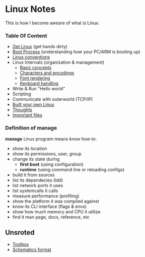 # Linux Notes
This is how I become aweare of what *is* Linux. 

### Table Of Content
* [Get Linux](https://github.com/timfayz/authentic-linux) (get hands dirty)
* [Boot Process](docs/pc-boot.md) (understanding how your PC/ARM is booting up)
* [Linux conventions](docs/linux-conventions.md)
* Linux Internals (organization & management)
    * [Basic concepts](docs/basic-concepts.md)
    * [Characters and encodings](docs/charset-encoding.md)
    * [Font rendering](docs/font-rendering.md)
    * [Keyboard handling](docs/keyboard-handling.md)
* Write & Run "Hello world"
* Scripting
* Communicate with outerworld (TCP/IP)
* [Built your own Linux](http://www.linuxfromscratch.org/blfs/)
* [Thoughts](docs/thoughts.md)
* [Important files](docs/files.md)

### Definition of manage
**manage** Linux program means _know how to_:
* show its location
* show its permissions, user, group
* change its state during 
    * **first boot** (using configuration)
    * **runtime** (using command line or reloading configs)
* build it from sources
* list its dependecies (ldd)
* list network ports it uses
* list systemcalls it calls
* measure performance (profiling) 
* show the platform it was compiled against
* know its CLI interface (flags & envs)
* show how much memory and CPU it utilize
* find it man page, docs, reference, etc

## Unsroted
* [Toolbox](docs/toolbox.md)
* [Schematics format](docs/schematics.md)
